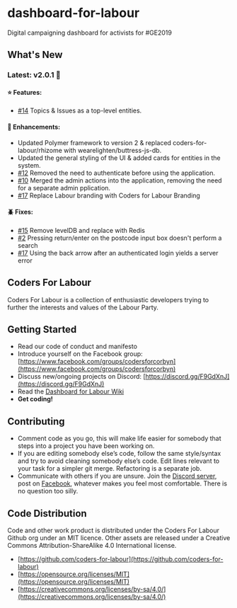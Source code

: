 # dashboard-for-labour

Digital campaigning dashboard for activists for #GE2019

## What's New

### Latest: v2.0.1 🎉

#### :star: Features:

- [#14](https://github.com/coders-for-labour/dashboard-for-labour/issues/14) Topics & Issues as a top-level entities.

#### :hammer: Enhancements:

- Updated Polymer framework to version 2 & replaced coders-for-labour/rhizome with wearelighten/buttress-js-db.
- Updated the general styling of the UI & added cards for entities in the system.
- [#12](https://github.com/coders-for-labour/dashboard-for-labour/issues/12) Removed the need to authenticate before using the application.
- [#10](https://github.com/coders-for-labour/dashboard-for-labour/issues/10) Merged the admin actions into the application, removing the need for a separate admin pplication.
- [#17](https://github.com/coders-for-labour/dashboard-for-labour/issues/17) Replace Labour branding with Coders for Labour Branding

#### :beetle: Fixes:

- [#15](https://github.com/coders-for-labour/dashboard-for-labour/issues/15) Remove levelDB and replace with Redis
- [#2](https://github.com/coders-for-labour/dashboard-for-labour/issues/2) Pressing return/enter on the postcode input box doesn't perform a search
- [#17](https://github.com/coders-for-labour/dashboard-for-labour/issues/17) Using the back arrow after an authenticated login yields a server error

## Coders For Labour

Coders For Labour is a collection of enthusiastic developers trying to further the interests and values of the Labour Party.

## Getting Started

- Read our code of conduct and manifesto
- Introduce yourself on the Facebook group: [https://www.facebook.com/groups/codersforcorbyn](https://www.facebook.com/groups/codersforcorbyn)
- Discuss new/ongoing projects on Discord: [https://discord.gg/F9GdXnJ](https://discord.gg/F9GdXnJ)
- Read the [Dashboard for Labour Wiki](https://github.com/coders-for-labour/dashboard-for-labour/wiki)
- **Get coding!**

## Contributing

- Comment code as you go, this will make life easier for somebody that steps into a project you have been working on.
- If you are editing somebody else’s code, follow the same style/syntax and try to avoid cleaning somebody else’s code. Edit lines relevant to your task for a simpler git merge. Refactoring is a separate job.
- Communicate with others if you are unsure. Join the [Discord server](https://discord.gg/F9GdXnJ), post on [Facebook](https://www.facebook.com/groups/codersforcorbyn), whatever makes you feel most comfortable. There is no question too silly.

## Code Distribution

Code and other work product is distributed under the Coders For Labour Github org under an MIT licence. Other assets are released under a Creative Commons Attribution-ShareAlike 4.0 International license.

- [https://github.com/coders-for-labour](https://github.com/coders-for-labour)
- [https://opensource.org/licenses/MIT](https://opensource.org/licenses/MIT)
- [https://creativecommons.org/licenses/by-sa/4.0/](https://creativecommons.org/licenses/by-sa/4.0/)
